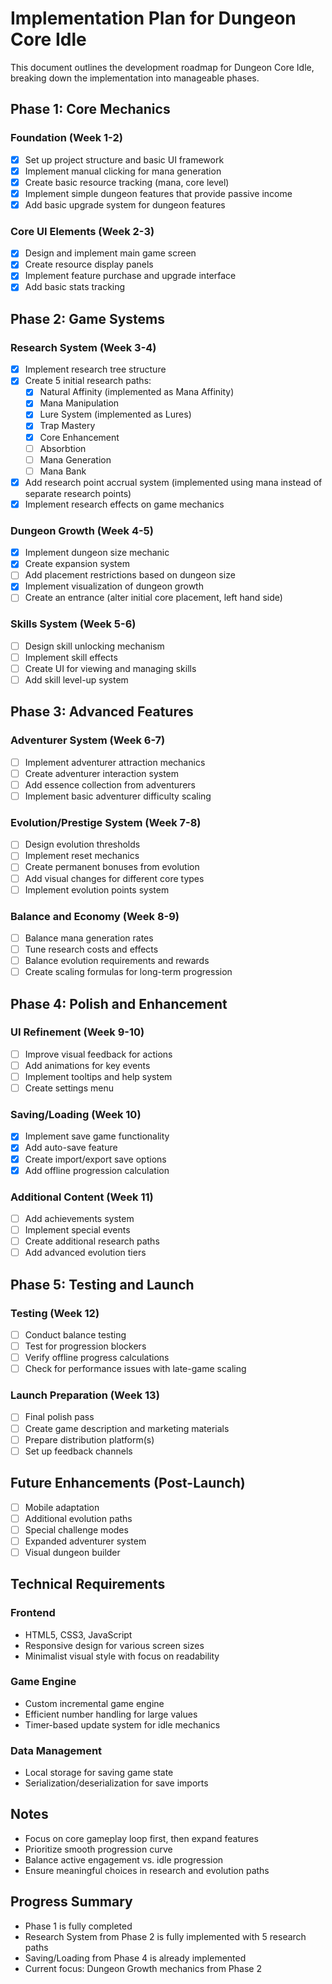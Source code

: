 # Implementation Plan for Dungeon Core Idle

This document outlines the development roadmap for Dungeon Core Idle, breaking down the implementation into manageable phases.

## Phase 1: Core Mechanics

### Foundation (Week 1-2)
- [X] Set up project structure and basic UI framework
- [X] Implement manual clicking for mana generation
- [X] Create basic resource tracking (mana, core level)
- [X] Implement simple dungeon features that provide passive income
- [X] Add basic upgrade system for dungeon features

### Core UI Elements (Week 2-3)
- [X] Design and implement main game screen
- [X] Create resource display panels
- [X] Implement feature purchase and upgrade interface
- [X] Add basic stats tracking

## Phase 2: Game Systems

### Research System (Week 3-4)
- [X] Implement research tree structure
- [X] Create 5 initial research paths:
  - [X] Natural Affinity (implemented as Mana Affinity)
  - [X] Mana Manipulation
  - [X] Lure System (implemented as Lures)
  - [X] Trap Mastery
  - [X] Core Enhancement
  - [ ] Absorbtion  
  - [ ] Mana Generation
  - [ ] Mana Bank
- [X] Add research point accrual system (implemented using mana instead of separate research points)
- [X] Implement research effects on game mechanics

### Dungeon Growth (Week 4-5)
- [X] Implement dungeon size mechanic
- [X] Create expansion system
- [ ] Add placement restrictions based on dungeon size
- [X] Implement visualization of dungeon growth
- [ ] Create an entrance (alter initial core placement, left hand side)

### Skills System (Week 5-6)
- [ ] Design skill unlocking mechanism
- [ ] Implement skill effects
- [ ] Create UI for viewing and managing skills
- [ ] Add skill level-up system

## Phase 3: Advanced Features

### Adventurer System (Week 6-7)
- [ ] Implement adventurer attraction mechanics
- [ ] Create adventurer interaction system
- [ ] Add essence collection from adventurers
- [ ] Implement basic adventurer difficulty scaling

### Evolution/Prestige System (Week 7-8)
- [ ] Design evolution thresholds
- [ ] Implement reset mechanics
- [ ] Create permanent bonuses from evolution
- [ ] Add visual changes for different core types
- [ ] Implement evolution points system

### Balance and Economy (Week 8-9)
- [ ] Balance mana generation rates
- [ ] Tune research costs and effects
- [ ] Balance evolution requirements and rewards
- [ ] Create scaling formulas for long-term progression

## Phase 4: Polish and Enhancement

### UI Refinement (Week 9-10)
- [ ] Improve visual feedback for actions
- [ ] Add animations for key events
- [ ] Implement tooltips and help system
- [ ] Create settings menu

### Saving/Loading (Week 10)
- [X] Implement save game functionality
- [X] Add auto-save feature
- [X] Create import/export save options
- [X] Add offline progression calculation

### Additional Content (Week 11)
- [ ] Add achievements system
- [ ] Implement special events
- [ ] Create additional research paths
- [ ] Add advanced evolution tiers

## Phase 5: Testing and Launch

### Testing (Week 12)
- [ ] Conduct balance testing
- [ ] Test for progression blockers
- [ ] Verify offline progress calculations
- [ ] Check for performance issues with late-game scaling

### Launch Preparation (Week 13)
- [ ] Final polish pass
- [ ] Create game description and marketing materials
- [ ] Prepare distribution platform(s)
- [ ] Set up feedback channels

## Future Enhancements (Post-Launch)
- [ ] Mobile adaptation
- [ ] Additional evolution paths
- [ ] Special challenge modes
- [ ] Expanded adventurer system
- [ ] Visual dungeon builder

## Technical Requirements

### Frontend
- HTML5, CSS3, JavaScript
- Responsive design for various screen sizes
- Minimalist visual style with focus on readability

### Game Engine
- Custom incremental game engine
- Efficient number handling for large values
- Timer-based update system for idle mechanics

### Data Management
- Local storage for saving game state
- Serialization/deserialization for save imports

## Notes
- Focus on core gameplay loop first, then expand features
- Prioritize smooth progression curve
- Balance active engagement vs. idle progression
- Ensure meaningful choices in research and evolution paths

## Progress Summary
- Phase 1 is fully completed
- Research System from Phase 2 is fully implemented with 5 research paths
- Saving/Loading from Phase 4 is already implemented
- Current focus: Dungeon Growth mechanics from Phase 2